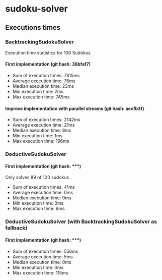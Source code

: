 # sudoku-solver

## Executions times

### BacktrackingSudokuSolver

Execution time statistics for 100 Sudokus

#### First implementation (git hash: 36bfaf7)

* Sum of execution times: 7815ms
* Average execution time: 78ms
* Median execution time: 23ms
* Min execution time: 2ms
* Max execution time: 745ms


#### Improve implementation with parallel streams (git hash: aecfb3f)

* Sum of execution times: 2142ms
* Average execution time: 21ms
* Median execution time: 8ms
* Min execution time: 1ms
* Max execution time: 196ms

### DeductiveSudokuSolver

#### First implementation (git hash: ***)

Only solves 89 of 100 sudokus

* Sum of execution times: 41ms
* Average execution time: 0ms
* Median execution time: 0ms
* Min execution time: 0ms
* Max execution time: 6ms

### DeductiveSudokuSolver (with BacktrackingSudokuSolver as fallback)

#### First implementation (git hash: ***)

* Sum of execution times: 556ms
* Average execution time: 5ms
* Median execution time: 0ms
* Min execution time: 0ms
* Max execution time: 115ms
